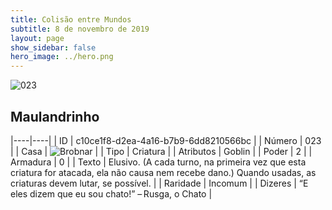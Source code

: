 ```yaml
---
title: Colisão entre Mundos
subtitle: 8 de novembro de 2019
layout: page
show_sidebar: false
hero_image: ../hero.png
---
```


![023](https://cdn.keyforgegame.com/media/card_front/pt/452_023_5GJXFXP9GVJ2_pt.png)

## Maulandrinho

|----|----|
| ID | c10ce1f8-d2ea-4a16-b7b9-6dd8210566bc |
| Número | 023 |
| Casa | ![Brobnar](https://archonarcana.com/images/thumb/e/e0/Brobnar.png/22px-Brobnar.png "Brobnar") |
| Tipo | Criatura |
| Atributos | Goblin |
| Poder | 2 |
| Armadura | 0 |
| Texto | Elusivo. (A cada turno, na primeira vez que esta criatura for atacada, ela não causa nem recebe dano.) Quando usadas, as criaturas devem lutar, se possível. |
| Raridade | Incomum |
| Dizeres | “E eles dizem que eu sou chato!” – Rusga, o Chato |
